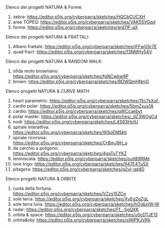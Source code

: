 Elenco dei progetti NATURA & Forme:
1) zebra: https://editor.p5js.org/cyberparra/sketches/HQCbCUCXH
2) aree TOPEQ: https://editor.p5js.org/cyberparra/sketches/VAK55VGqd
3) forme: https://editor.p5js.org/cyberparra/sketches/grd7lF-aX

Elenco dei progetti NATURA & FRATTALI:
1) Albero frattale: https://editor.p5js.org/cyberparra/sketches/jFFwG5r7E
2) quad fract: https://editor.p5js.org/cyberparra/sketches/f3NMHy54V

Elenco dei progetti NATURA & RANDOM WALK:
1) sfida moto browniano: https://editor.p5js.org/cyberparra/sketches/fgNCwkw9P
2) brown: https://editor.p5js.org/cyberparra/sketches/BDWQmHNmG

Elenco progetti NATURA & CURVE MATH
1) heart parametric: https://editor.p5js.org/cyberparra/sketches/15c7sXuf_
2) cardio polar: https://editor.p5js.org/cyberparra/sketches/5bmZxus1A
3) cardio: https://editor.p5js.org/cyberparra/sketches/qWCcaebvt
4) polar master: https://editor.p5js.org/cyberparra/sketches/_dZ3WOgCd
5) nodi: https://editor.p5js.org/cyberparra/sketches/L4S93HctU
6) spirale interattiva: https://editor.p5js.org/cyberparra/sketches/WSoEMSkIr
7) spirale ricorsiva: https://editor.p5js.org/cyberparra/sketches/CrBmJ9H_o
8) da cerchio a poligono: https://editor.p5js.org/cyberparra/sketches/4gaTuTYKZ
9) lemniscata: https://editor.p5js.org/cyberparra/sketches/ouit89RMe
10) love trigo: https://editor.p5js.org/cyberparra/sketches/947E4TuSX
11) pitagora: https://editor.p5js.org/cyberparra/sketches/q2vI-gd4D

Elenco progetti NATURA & ORBITE
1) ruota della fortuna: https://editor.p5js.org/cyberparra/sketches/VZzs15ZCn
2) sole terra: https://editor.p5js.org/cyberparra/sketches/XyEg2gZgL
3) sole terra luna: https://editor.p5js.org/cyberparra/sketches/hOgbxlW-W
4) radar: https://editor.p5js.org/cyberparra/sketches/Ff_-SgQXK
5) orbita & space: https://editor.p5js.org/cyberparra/sketches/u0cDTJE13
6) orbita&obj: https://editor.p5js.org/cyberparra/sketches/sIWPKJVKk
